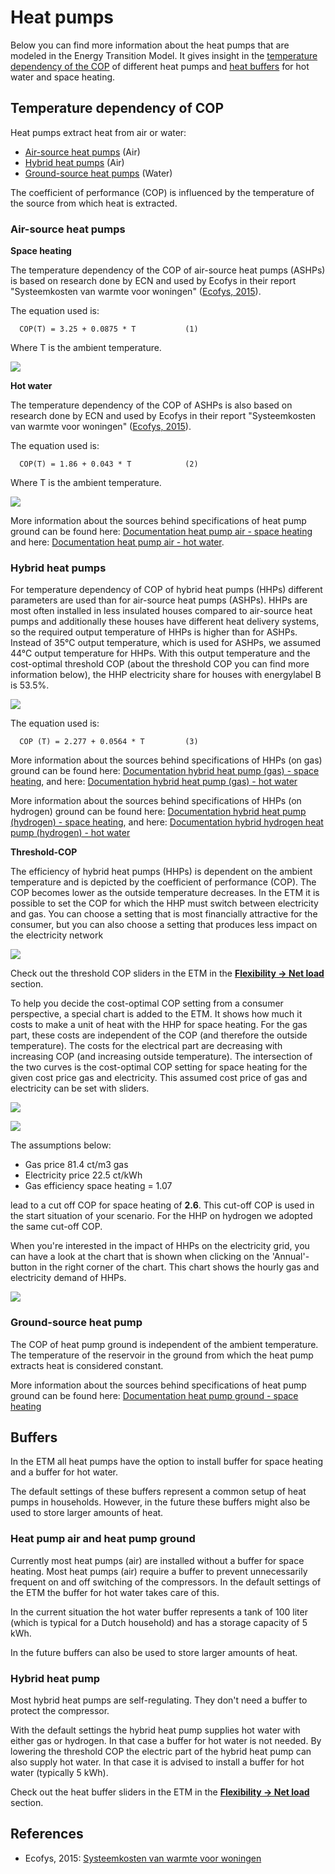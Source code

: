 # Heat pumps

Below you can find more information about the heat pumps that are modeled in the Energy Transition Model. It gives insight in the [temperature dependency of the COP](#Temperature-dependency-of-COP) of different heat pumps and [heat buffers](#Buffers) for hot water and space heating.  

## Temperature dependency of COP
Heat pumps extract heat from air or water:
* [Air-source heat pumps](#Air-source-heat-pumps) (Air)
* [Hybrid heat pumps](#Hybrid-heat-pumps) (Air)
* [Ground-source heat pumps](#Ground-source-heat-pump) (Water)


The coefficient of performance (COP) is influenced by the temperature of the source from which heat is extracted. 

### Air-source heat pumps

**Space heating**

The temperature dependency of the COP of air-source heat pumps (ASHPs) is based on research done by ECN and used by Ecofys in their report "Systeemkosten van warmte voor woningen" (<a href="https://refman.energytransitionmodel.com/publications/2063">Ecofys, 2015</a>). 

The equation used is:

`  COP(T) = 3.25 + 0.0875 * T     		(1)`

Where T is the ambient temperature.

![](../images/20170921_COP_space.png)

**Hot water**

The temperature dependency of the COP of ASHPs is also based on research done by ECN and used by Ecofys in their report "Systeemkosten van warmte voor woningen" (<a href="https://refman.energytransitionmodel.com/publications/2063">Ecofys, 2015</a>).

The equation used is:

`  COP(T) = 1.86 + 0.043 * T     		(2)`

Where T is the ambient temperature.

![](../images/20170921_COP_water.png)


More information about the sources behind specifications of heat pump ground can be found here: [Documentation heat pump air - space heating](https://github.com/quintel/etdataset/blob/master/nodes_source_analyses/households/households_space_heater_heatpump_air_water_electricity.converter.xlsx) and here: [Documentation heat pump air - hot water](https://github.com/quintel/etdataset/blob/master/nodes_source_analyses/households/households_water_heater_heatpump_air_water_electricity.converter.xlsx).

### Hybrid heat pumps
For temperature dependency of COP of hybrid heat pumps (HHPs) different parameters are used than for air-source heat pumps (ASHPs). HHPs are most often installed in less insulated houses compared to air-source heat pumps and additionally these houses have different heat delivery systems, so the required output temperature of HHPs is higher than for ASHPs. Instead of 35°C output temperature, which is used for ASHPs, we assumed 44°C output temperature for HHPs. With this output temperature and the cost-optimal threshold COP (about the threshold COP you can find more information below), the HHP electricity share for houses with energylabel B is 53.5%. 

![](../images/20200401_hhp_gas_elec_share.png)

The equation used is:

`  COP (T) = 2.277 + 0.0564 * T  		(3)`

More information about the sources behind specifications of HHPs (on gas) ground can be found here: [Documentation hybrid heat pump (gas) - space heating](https://github.com/quintel/etdataset/blob/master/nodes_source_analyses/households/households_space_heater_hybrid_heatpump_air_water_electricity.converter.xlsx), and here: [Documentation hybrid heat pump (gas) - hot water](https://github.com/quintel/etdataset/blob/master/nodes_source_analyses/households/households_water_heater_hybrid_heatpump_air_water_electricity.converter.xlsx)

More information about the sources behind specifications of HHPs (on hydrogen) ground can be found here: [Documentation hybrid heat pump (hydrogen) - space heating](https://github.com/quintel/etdataset/blob/master/nodes_source_analyses/households/households_space_heater_hybrid_hydrogen_heatpump_air_water_electricity.converter.xlsx), and here: [Documentation hybrid hydrogen heat pump (hydrogen) - hot water](https://github.com/quintel/etdataset/blob/master/nodes_source_analyses/households/households_water_heater_hybrid_hydrogen_heatpump_air_water_electricity.converter.xlsx)

**Threshold-COP**

The efficiency of hybrid heat pumps (HHPs) is dependent on the ambient temperature and is depicted by the coefficient of performance (COP). The COP becomes lower as the outside temperature decreases. In the ETM it is possible to set the COP for which the HHP must switch between electricity and gas. You can choose a setting that is most financially attractive for the consumer, but you can also choose a setting that produces less impact on the electricity network 

![](../images/20200401_threshold_COP_sliders.png)

Check out the threshold COP sliders in the ETM in the **[Flexibility → Net load](https://pro.energytransitionmodel.com/scenario/flexibility/flexibility_net_load/demand-response-behavior-of-hybrid-heat-pumps)** section.

To help you decide the cost-optimal COP setting from a consumer perspective, a special chart is added to the ETM. It shows how much it costs to make a unit of heat with the HHP for space heating. For the gas part, these costs are independent of the COP (and therefore the outside temperature). The costs for the electrical part are decreasing with increasing COP (and increasing outside temperature). The intersection of the two curves is the cost-optimal COP setting for space heating for the given cost price gas and electricity. This assumed cost price of gas and electricity can be set with sliders. 

![](../images/20200320_HHP_cost_optimal_COP_chart.png)

![](../images/20200313_HHP_COP_gas_electricity_costs_sliders.png)

The assumptions below:

- Gas price 81.4 ct/m3 gas
- Electricity price 22.5 ct/kWh
- Gas efficiency space heating = 1.07

lead to a cut off COP for space heating of **2.6**. This cut-off COP is used in the start situation of your scenario. For the HHP on hydrogen we adopted the same cut-off COP.

When you're interested in the impact of HHPs on the electricity grid, you can have a look at the chart that is shown when clicking on the 'Annual'-button in the right corner of the chart. This chart shows the hourly gas and electricity demand of HHPs. 

![](../images/20200320_hourly_demand_HHP_households.png)

### Ground-source heat pump
The COP of heat pump ground is independent of the ambient temperature. The temperature of the reservoir in the ground from which the heat pump extracts heat is considered constant.

More information about the sources behind specifications of heat pump ground can be found here: [Documentation heat pump ground - space heating](https://github.com/quintel/etdataset/blob/master/nodes_source_analyses/households/households_space_heater_heatpump_ground_water_electricity.converter.xlsx)

## Buffers
In the ETM all heat pumps have the option to install buffer for space heating and a buffer for hot water. 

The default settings of these buffers represent a common setup of heat pumps in households. However, in the future these buffers might also be used to store larger amounts of heat. 

### Heat pump air and heat pump ground
Currently most heat pumps (air) are installed without a buffer for space heating. Most heat pumps (air) require a buffer to prevent unnecessarily frequent on and off switching of the compressors. In the default settings of the ETM the buffer for hot water takes care of this.

In the current situation the hot water buffer represents a tank of 100 liter (which is typical for a Dutch household) and has a storage capacity of 5 kWh.

In the future buffers can also be used to store larger amounts of heat.


### Hybrid heat pump
Most hybrid heat pumps are self-regulating. They don't need a buffer to protect the compressor.

With the default settings the hybrid heat pump supplies hot water with either gas or hydrogen. In that case a buffer for hot water is not needed.
By lowering the threshold COP the electric part of the hybrid heat pump can also supply hot water. In that case it is advised to install a buffer for hot water (typically 5 kWh).

Check out the heat buffer sliders in the ETM in the **[Flexibility → Net load](https://pro.energytransitionmodel.com/scenario/flexibility/flexibility_net_load/demand-response-buffers-for-heat-pumps)** section.

## References
- Ecofys, 2015: [Systeemkosten van warmte voor woningen](https://refman.energytransitionmodel.com/publications/2063)

